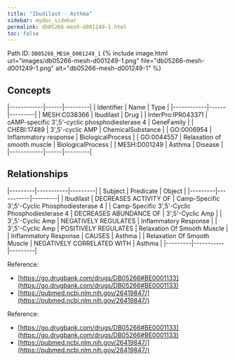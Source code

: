 ```yaml
---
title: "Ibudilast - Asthma"
sidebar: mydoc_sidebar
permalink: db05266-mesh-d001249-1.html
toc: false 
---
```



Path ID: `DB05266_MESH_D001249_1`
{% include image.html url="images/db05266-mesh-d001249-1.png" file="db05266-mesh-d001249-1.png" alt="db05266-mesh-d001249-1" %}

## Concepts

|------------|------|---------|
| Identifier | Name | Type    |
|------------|------|---------|
| MESH:C038366 | Ibudilast | Drug |
| InterPro:IPR043371 | cAMP-specific 3',5'-cyclic phosphodiesterase 4 | GeneFamily |
| CHEBI:17489 | 3',5'-cyclic AMP | ChemicalSubstance |
| GO:0006954 | Inflammatory response | BiologicalProcess |
| GO:0044557 | Relaxation of smooth muscle | BiologicalProcess |
| MESH:D001249 | Asthma | Disease |
|------------|------|---------|

## Relationships

|---------|-----------|---------|
| Subject | Predicate | Object  |
|---------|-----------|---------|
| Ibudilast | DECREASES ACTIVITY OF | Camp-Specific 3',5'-Cyclic Phosphodiesterase 4 |
| Camp-Specific 3',5'-Cyclic Phosphodiesterase 4 | DECREASES ABUNDANCE OF | 3',5'-Cyclic Amp |
| 3',5'-Cyclic Amp | NEGATIVELY REGULATES | Inflammatory Response |
| 3',5'-Cyclic Amp | POSITIVELY REGULATES | Relaxation Of Smooth Muscle |
| Inflammatory Response | CAUSES | Asthma |
| Relaxation Of Smooth Muscle | NEGATIVELY CORRELATED WITH | Asthma |
|---------|-----------|---------|

Reference: 
  - [https://go.drugbank.com/drugs/DB05266#BE0001133](https://go.drugbank.com/drugs/DB05266#BE0001133)
  - [https://pubmed.ncbi.nlm.nih.gov/26419847/](https://pubmed.ncbi.nlm.nih.gov/26419847/)

Reference: 
  - [https://go.drugbank.com/drugs/DB05266#BE0001133](https://go.drugbank.com/drugs/DB05266#BE0001133)
  - [https://pubmed.ncbi.nlm.nih.gov/26419847/](https://pubmed.ncbi.nlm.nih.gov/26419847/)
